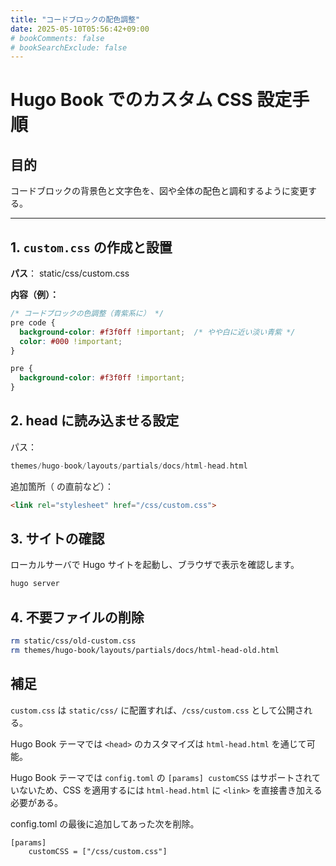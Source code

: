 ```yaml
---
title: "コードブロックの配色調整"
date: 2025-05-10T05:56:42+09:00
# bookComments: false
# bookSearchExclude: false
---
```


# Hugo Book でのカスタム CSS 設定手順

## 目的

コードブロックの背景色と文字色を、図や全体の配色と調和するように変更する。

---

## 1. `custom.css` の作成と設置

**パス**：
static/css/custom.css


**内容（例）：**
```css
/* コードブロックの色調整（青紫系に） */
pre code {
  background-color: #f3f0ff !important;  /* やや白に近い淡い青紫 */
  color: #000 !important;
}

pre {
  background-color: #f3f0ff !important;
}

```

## 2. head に読み込ませる設定

パス：

~~~swift
themes/hugo-book/layouts/partials/docs/html-head.html
~~~

追加箇所（</head> の直前など）：


~~~html
<link rel="stylesheet" href="/css/custom.css">
~~~

## 3. サイトの確認


ローカルサーバで Hugo サイトを起動し、ブラウザで表示を確認します。

```bash
hugo server
```

## 4. 不要ファイルの削除

~~~bash
rm static/css/old-custom.css
rm themes/hugo-book/layouts/partials/docs/html-head-old.html
~~~

## 補足

`custom.css` は `static/css/` に配置すれば、`/css/custom.css` として公開される。

Hugo Book テーマでは `<head>` のカスタマイズは `html-head.html` を通じて可能。


Hugo Book テーマでは `config.toml` の `[params] customCSS` はサポートされていないため、CSS を適用するには `html-head.html` に `<link>` を直接書き加える必要がある。

config.toml の最後に追加してあった次を削除。


~~~
[params]
    customCSS = ["/css/custom.css"]
~~~



